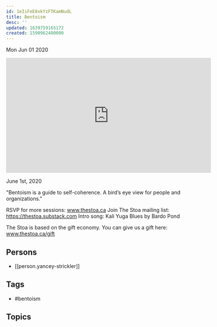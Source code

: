 ```yaml
---
id: 1eIiFeE8vkYzFTKamNudL
title: Bentoism
desc: ''
updated: 1639759165172
created: 1590962400000
---
```





Mon Jun 01 2020

<iframe width="560" height="315" src="https://www.youtube.com/embed/veoG2IEA8Hg" title="Bentoism w/ Yancey Strickler" frameborder="0" allow="accelerometer; autoplay; clipboard-write; encrypted-media; gyroscope; picture-in-picture" allowfullscreen ></iframe>

June 1st, 2020

"Bentoism is a guide to self-coherence. A bird’s eye view for people and organizations."

RSVP for more sessions: www.thestoa.ca
Join The Stoa mailing list: https://thestoa.substack.com
Intro song: Kali Yuga Blues by Bardo Pond

The Stoa is based on the gift economy. You can give us a gift here: www.thestoa.ca/gift

## Persons

- [[person.yancey-strickler]]

## Tags

- #bentoism

## Topics



